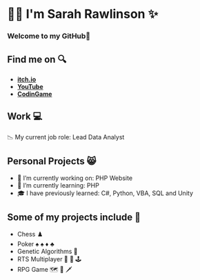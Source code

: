 
# :woman_technologist: **I'm Sarah Rawlinson** :sparkles:
### Welcome to my GitHub👋 <br>
##  Find me on :mag: <br>
 - [**itch.io**](https://sarahrawlinson.itch.io) <br>
 - [**YouTube**](https://www.youtube.com/channel/UCZzctauCe1sxTTCsK93Tlmw) <br>
 - [**CodinGame**](https://www.codingame.com/profile/a1e2eaabbc2c9f00fcf40b0e27e2a5b17222005) <br>
## Work :computer: <br> 
:chart_with_downwards_trend: My current job role: Lead Data Analyst
## Personal Projects :smile_cat:
- :construction: I’m currently working on: PHP Website
- :exploding_head: I’m currently learning: PHP 
- :mortar_board: I have previously learned: C#, Python, VBA, SQL and Unity



## Some of my projects include :file_folder:<br>
- Chess :chess_pawn: <br>
- Poker :spades: :spades: :diamonds: :clubs: <br>
- Genetic Algorithms :dna:
- RTS Multiplayer :satellite: :signal_strength: :joystick: <br> 
- RPG Game :world_map: :compass: :dagger:<br>
